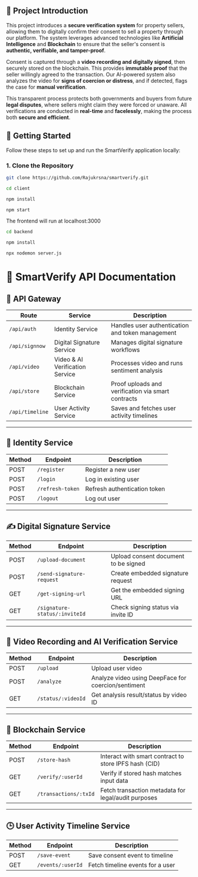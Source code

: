 ## 🏡 Project Introduction

This project introduces a **secure verification system** for property sellers, allowing them to digitally confirm their consent to sell a property through our platform. The system leverages advanced technologies like **Artificial Intelligence** and **Blockchain** to ensure that the seller's consent is **authentic, verifiable, and tamper-proof**.

Consent is captured through a **video recording and digitally signed**, then securely stored on the blockchain. This provides **immutable proof** that the seller willingly agreed to the transaction. Our AI-powered system also analyzes the video for **signs of coercion or distress**, and if detected, flags the case for **manual verification**.

This transparent process protects both governments and buyers from future **legal disputes**, where sellers might claim they were forced or unaware. All verifications are conducted in **real-time** and **facelessly**, making the process both **secure and efficient**.


## 🚀 Getting Started

Follow these steps to set up and run the SmartVerify application locally:

### 1. Clone the Repository

```bash
git clone https://github.com/Rajukrsna/smartverify.git
 ```
```bash
cd client
```
```bash
npm install
```
```bash
npm start
```
The frontend will run at localhost:3000

```bash
cd backend
```
```bash
npm install
```
```bash
npx nodemon server.js
```

# 📘 SmartVerify API Documentation

## 🔐 API Gateway

| Route              | Service                          | Description                                           |
|-------------------|----------------------------------|-------------------------------------------------------|
| `/api/auth`       | Identity Service                 | Handles user authentication and token management     |
| `/api/signnow`    | Digital Signature Service        | Manages digital signature workflows                  |
| `/api/video`      | Video & AI Verification Service  | Processes video and runs sentiment analysis          |
| `/api/store`      | Blockchain Service               | Proof uploads and verification via smart contracts   |
| `/api/timeline`   | User Activity Service            | Saves and fetches user activity timelines            |

---

## 🔐 Identity Service

| Method | Endpoint           | Description                  |
|--------|--------------------|------------------------------|
| POST   | `/register`        | Register a new user          |
| POST   | `/login`           | Log in existing user         |
| POST   | `/refresh-token`   | Refresh authentication token |
| POST   | `/logout`          | Log out user                 |

---

## ✍️ Digital Signature Service

| Method | Endpoint                       | Description                                      |
|--------|--------------------------------|--------------------------------------------------|
| POST   | `/upload-document`            | Upload consent document to be signed            |
| POST   | `/send-signature-request`     | Create embedded signature request               |
| GET    | `/get-signing-url`            | Get the embedded signing URL                    |
| GET    | `/signature-status/:inviteId` | Check signing status via invite ID              |

---

## 🎥 Video Recording and AI Verification Service

| Method | Endpoint             | Description                                           |
|--------|----------------------|-------------------------------------------------------|
| POST   | `/upload`            | Upload user video                                     |
| POST   | `/analyze`           | Analyze video using DeepFace for coercion/sentiment  |
| GET    | `/status/:videoId`  | Get analysis result/status by video ID               |

---

## 🔗 Blockchain Service

| Method | Endpoint                        | Description                                                     |
|--------|----------------------------------|-----------------------------------------------------------------|
| POST   | `/store-hash`                   | Interact with smart contract to store IPFS hash (CID)          |
| GET    | `/verify/:userId`               | Verify if stored hash matches input data                       |
| GET    | `/transactions/:txId`           | Fetch transaction metadata for legal/audit purposes            |

---

## 🕒 User Activity Timeline Service

| Method | Endpoint                 | Description                             |
|--------|--------------------------|-----------------------------------------|
| POST   | `/save-event`            | Save consent event to timeline          |
| GET    | `/events/:userId`        | Fetch timeline events for a user        |

